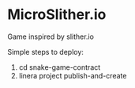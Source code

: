 ﻿# MicroSlither.io
Game inspired by slither.io 

Simple steps to deploy:
1. cd snake-game-contract
2. linera project publish-and-create



